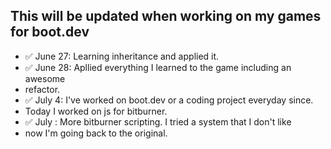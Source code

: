 ## This will be updated when working on my games for boot.dev
- ✅ June 27: Learning inheritance and applied it.
- ✅ June 28: Apllied everything I learned to the game including an awesome
- refactor.
- ✅ July 4: I've worked on boot.dev or a coding project everyday since.
- Today I worked on js for bitburner.
- ✅ July : More bitburner scripting. I tried a system that I don't like
- now I'm going back to the original.